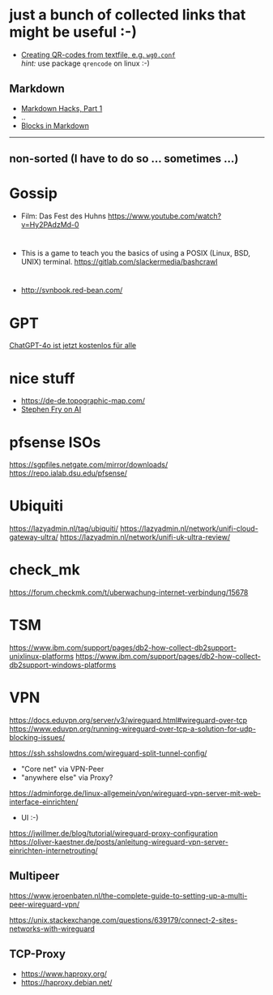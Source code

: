 # just a bunch of collected links that might be useful :-)

- [Creating QR-codes from textfile, e.g. `wg0.conf`](https://www.cyberciti.biz/faq/how-to-generate-wireguard-qr-code-on-linux-for-mobile/)<br>*hint:* use package `qrencode` on linux :-)

## Markdown
- [Markdown Hacks, Part 1](https://www.markdownguide.org/hacks/)
- ..
- [Blocks in Markdown](https://www.freecodecamp.org/news/how-to-create-notice-blocks-in-markdown/)

---
## non-sorted (I have to do so ... sometimes ...)
# Gossip
-  Film: Das Fest des Huhns
   https://www.youtube.com/watch?v=Hy2PAdzMd-0

# 

- This is a game to teach you the basics of using a POSIX (Linux, BSD, UNIX) terminal. 
  https://gitlab.com/slackermedia/bashcrawl
  
  # 

- http://svnbook.red-bean.com/

# GPT

[ChatGPT-4o ist jetzt kostenlos für alle](https://www.heise.de/news/Ist-GPT-4o-nur-schnell-oder-auch-besser-Kostenlos-in-ChatGPT-9726508.html)

# nice stuff

- https://de-de.topographic-map.com/
- [Stephen Fry on AI](https://stephenfry.substack.com/p/ai-a-means-to-an-end-or-a-means-to)

# pfsense ISOs
https://sgpfiles.netgate.com/mirror/downloads/
https://repo.ialab.dsu.edu/pfsense/

# Ubiquiti
https://lazyadmin.nl/tag/ubiquiti/
https://lazyadmin.nl/network/unifi-cloud-gateway-ultra/
https://lazyadmin.nl/network/unifi-uk-ultra-review/

# check_mk
https://forum.checkmk.com/t/uberwachung-internet-verbindung/15678

# TSM
https://www.ibm.com/support/pages/db2-how-collect-db2support-unixlinux-platforms
https://www.ibm.com/support/pages/db2-how-collect-db2support-windows-platforms

# VPN

https://docs.eduvpn.org/server/v3/wireguard.html#wireguard-over-tcp
https://www.eduvpn.org/running-wireguard-over-tcp-a-solution-for-udp-blocking-issues/

https://ssh.sshslowdns.com/wireguard-split-tunnel-config/
- "Core net" via VPN-Peer
- "anywhere else"  via Proxy?

https://adminforge.de/linux-allgemein/vpn/wireguard-vpn-server-mit-web-interface-einrichten/
- UI :-)

https://jwillmer.de/blog/tutorial/wireguard-proxy-configuration
https://oliver-kaestner.de/posts/anleitung-wireguard-vpn-server-einrichten-internetrouting/

## Multipeer
https://www.jeroenbaten.nl/the-complete-guide-to-setting-up-a-multi-peer-wireguard-vpn/

https://unix.stackexchange.com/questions/639179/connect-2-sites-networks-with-wireguard

## TCP-Proxy
- https://www.haproxy.org/
- https://haproxy.debian.net/
